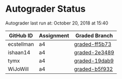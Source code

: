 # Autograder Status
Autograder last run at: October 20, 2018 at 15:40

| GitHub ID | Assignment | Graded Branch |
|-----------|------------|---------------|
| ecstellman | a4 | [graded-ff5b73](https://github.com/Fall2018COMP401-001/a4-ecstellman/tree/graded-ff5b73) | 
| ishaan14 | a4 | [graded-2e3489](https://github.com/Fall2018COMP401-001/a4-ishaan14/tree/graded-2e3489) | 
| tymx | a4 | [graded-19dab9](https://github.com/Fall2018COMP401-001/a4-tymx/tree/graded-19dab9) | 
| WiJoWill | a4 | [graded-b5f932](https://github.com/Fall2018COMP401-001/a4-WiJoWill/tree/graded-b5f932) | 
